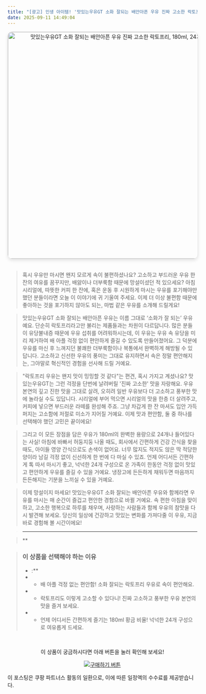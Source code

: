 ```yaml
---
title: "[광고] 인생 아이템! '맛있는우유GT 소화 잘되는 배안아픈 우유 진짜 고소한 락토프리, 180ml, 24개'을(를) 만나보세요."
date: 2025-09-11 14:49:04
---
```


<div align="center">
    <a href="https://link.coupang.com/re/AFFSDP?lptag=AF8916626&pageKey=88517505&itemId=276976347&vendorItemId=4840546092&traceid=V0-153-2495eaff2540c6b4&requestid=20250911234851734005326623" target="_blank">
        <img src="https://ads-partners.coupang.com/image1/-ZXpmQObOvW9OmgE-WyTDiE-31BHgW429czXeBaTzbl1SDLaEQ41ZoWMUansbpvUPUpsnAso0Gfe7vgI-6pyWa2sz6vval3m5TzvDyx1kdZ0j4PVgDqhhOxZTwQfzL8GbUwYJwEsQ3OHJe1ATFcDgMRM7GVZcwcDpK_ehuXO5Jmfj40osnb2VEpaytxOidcz1xJLsp3H-uQlN00_b_SdZgSJ4nTelOuMIJrpRCpa9az1ShDiCCAhCWbNxcQceTjPuDmS-OJpsntwqUps4wL45E9bhlAAJYVY9MQ_Ao8RUvlMzbjvTU72ZIfRtCo=" alt="맛있는우유GT 소화 잘되는 배안아픈 우유 진짜 고소한 락토프리, 180ml, 24개 이미지" width="600" style="max-width: 100%; height: auto; border-radius: 12px; border: 1px solid #e0e0e0; box-shadow: 0 4px 8px rgba(0,0,0,0.1);">
    </a>
</div>
<br>

> 혹시 우유만 마시면 왠지 모르게 속이 불편하셨나요? 고소하고 부드러운 우유 한 잔의 여유를 꿈꾸지만, 배앓이나 더부룩함 때문에 망설이셨던 적 있으세요? 아침 시리얼에, 따뜻한 커피 한 잔에, 혹은 운동 후 시원하게 마시는 우유를 포기해야만 했던 분들이라면 오늘 이 이야기에 귀 기울여 주세요. 이제 더 이상 불편함 때문에 좋아하는 것을 포기하지 않아도 되는, 마법 같은 우유를 소개해 드릴게요!

> 맛있는우유GT 소화 잘되는 배안아픈 우유는 이름 그대로 ‘소화가 잘 되는’ 우유예요. 단순히 락토프리라고만 불리는 제품들과는 차원이 다르답니다. 많은 분들이 유당불내증 때문에 우유 섭취를 어려워하시는데, 이 우유는 우유 속 유당을 미리 제거하여 배 아플 걱정 없이 편안하게 즐길 수 있도록 만들어졌어요. 그 덕분에 우유를 마신 후 느껴지던 불쾌한 더부룩함이나 복통에서 완벽하게 해방될 수 있답니다. 고소하고 신선한 우유의 풍미는 그대로 유지하면서 속은 정말 편안해지는, 그야말로 혁신적인 경험을 선사해 드릴 거예요.

> "락토프리 우유는 왠지 맛이 밍밍할 것 같다"는 편견, 혹시 가지고 계셨나요? 맛있는우유GT는 그런 걱정을 단번에 날려버릴 '진짜 고소한' 맛을 자랑해요. 우유 본연의 깊고 진한 맛을 그대로 살려, 오히려 일반 우유보다 더 고소하고 풍부한 맛에 놀라실 수도 있답니다. 시리얼에 부어 먹으면 시리얼의 맛을 한층 더 살려주고, 커피에 넣으면 부드러운 라떼를 완성해 주죠. 그냥 차갑게 한 잔 마셔도 입안 가득 퍼지는 고소함에 저절로 미소가 지어질 거예요. 이제 맛과 편안함, 둘 중 하나를 선택해야 했던 고민은 끝이에요!

> 그리고 이 모든 장점을 담은 우유가 180ml의 완벽한 용량으로 24개나 들어있다는 사실! 아침에 바빠서 허둥지둥 나올 때도, 회사에서 간편하게 건강 간식을 찾을 때도, 아이들 영양 간식으로도 손색이 없어요. 너무 많지도 적지도 않은 딱 적당한 양이라 남길 걱정 없이 신선하게 한 번에 다 마실 수 있죠. 언제 어디서든 간편하게 톡 따서 마시기 좋고, 넉넉한 24개 구성으로 온 가족이 한동안 걱정 없이 맛있고 편안하게 우유를 즐길 수 있을 거예요. 냉장고에 든든하게 채워두면 마음까지 든든해지는 기분을 느끼실 수 있을 거예요.

> 이제 망설이지 마세요! 맛있는우유GT 소화 잘되는 배안아픈 우유와 함께라면 우유를 마시는 매 순간이 즐겁고 편안한 경험으로 바뀔 거예요. 속 편한 아침을 맞이하고, 고소한 행복으로 하루를 채우며, 사랑하는 사람들과 함께 우유의 참맛을 다시 발견해 보세요. 당신의 일상에 건강하고 맛있는 변화를 가져다줄 이 우유, 지금 바로 경험해 볼 시간이에요!

> ---

> **


> ### 이 상품을 선택해야 하는 이유
> - :**
> - *   배 아플 걱정 없는 편안함! 소화 잘되는 락토프리 우유로 속이 편안해요.
> - *   락토프리도 이렇게 고소할 수 있다니! 진짜 고소하고 풍부한 우유 본연의 맛을 즐겨 보세요.
> - *   언제 어디서든 간편하게 즐기는 180ml 황금 비율! 넉넉한 24개 구성으로 여유롭게 드세요.


<br>

<div align="center">
  <p>이 상품이 궁금하시다면 아래 버튼을 눌러 확인해 보세요!</p>
  <a href="https://link.coupang.com/re/AFFSDP?lptag=AF8916626&pageKey=88517505&itemId=276976347&vendorItemId=4840546092&traceid=V0-153-2495eaff2540c6b4&requestid=20250911234851734005326623" target="_blank">
    <img src="https://img.shields.io/badge/지금 바로 구매하기-FF5722?style=for-the-badge&logo=coupa&logoColor=white" alt="구매하기 버튼">
  </a>
</div>

이 포스팅은 쿠팡 파트너스 활동의 일환으로, 이에 따른 일정액의 수수료를 제공받습니다.
